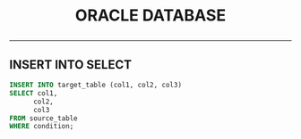 # <p align="center">ORACLE DATABASE</p>
---
## INSERT INTO SELECT


```SQL
INSERT INTO target_table (col1, col2, col3)
SELECT col1,
      col2,
      col3
FROM source_table
WHERE condition;
```
